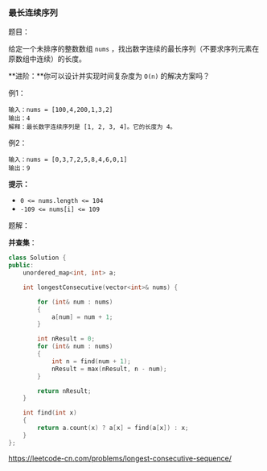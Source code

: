 ### 最长连续序列

题目：

给定一个未排序的整数数组 `nums` ，找出数字连续的最长序列（不要求序列元素在原数组中连续）的长度。



**进阶：**你可以设计并实现时间复杂度为 `O(n)` 的解决方案吗？



例1：

```
输入：nums = [100,4,200,1,3,2]
输出：4
解释：最长数字连续序列是 [1, 2, 3, 4]。它的长度为 4。
```



例2：

```
输入：nums = [0,3,7,2,5,8,4,6,0,1]
输出：9
```



**提示：**

- `0 <= nums.length <= 104`
- `-109 <= nums[i] <= 109`



题解：

**并查集**：

````C++
class Solution {
public:
    unordered_map<int, int> a;

	int longestConsecutive(vector<int>& nums) {

		for (int& num : nums)
		{
			a[num] = num + 1;
		}

		int nResult = 0;
		for (int& num : nums)
		{
			int n = find(num + 1);
			nResult = max(nResult, n - num);
		}

		return nResult;
	}

	int find(int x)
	{
		return a.count(x) ? a[x] = find(a[x]) : x;
	}
};
````



https://leetcode-cn.com/problems/longest-consecutive-sequence/